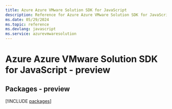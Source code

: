 ```yaml
---
title: Azure Azure VMware Solution SDK for JavaScript
description: Reference for Azure Azure VMware Solution SDK for JavaScript
ms.date: 05/29/2024
ms.topic: reference
ms.devlang: javascript
ms.service: azurevmwaresolution
---
```

# Azure Azure VMware Solution SDK for JavaScript - preview
## Packages - preview
[!INCLUDE [packages](azure-vmware-solution-index.md)]
